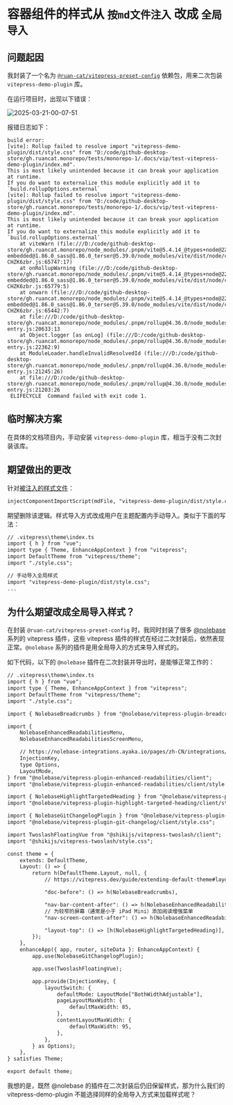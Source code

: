 # 容器组件的样式从 `按md文件注入` 改成 `全局导入`

## 问题起因

我封装了一个名为 [`@ruan-cat/vitepress-preset-config`](https://vitepress-preset.ruancat6312.top/) 依赖包，用来二次包装 `vitepress-demo-plugin` 库。

在运行项目时，出现以下错误：

![2025-03-21-00-07-51](https://gh-img-store.ruan-cat.com/img/2025-03-21-00-07-51.png)

报错日志如下：

```log
build error:
[vite]: Rollup failed to resolve import "vitepress-demo-plugin/dist/style.css" from "D:/code/github-desktop-store/gh.ruancat.monorepo/tests/monorepo-1/.docs/vip/test-vitepress-demo-plugin/index.md".
This is most likely unintended because it can break your application at runtime.
If you do want to externalize this module explicitly add it to
`build.rollupOptions.external`
[vite]: Rollup failed to resolve import "vitepress-demo-plugin/dist/style.css" from "D:/code/github-desktop-store/gh.ruancat.monorepo/tests/monorepo-1/.docs/vip/test-vitepress-demo-plugin/index.md".
This is most likely unintended because it can break your application at runtime.
If you do want to externalize this module explicitly add it to
`build.rollupOptions.external`
    at viteWarn (file:///D:/code/github-desktop-store/gh.ruancat.monorepo/node_modules/.pnpm/vite@5.4.14_@types+node@22.13.10_less@4.2.2_sass-embedded@1.86.0_sass@1.86.0_terser@5.39.0/node_modules/vite/dist/node/chunks/dep-CHZK6zbr.js:65747:17)
    at onRollupWarning (file:///D:/code/github-desktop-store/gh.ruancat.monorepo/node_modules/.pnpm/vite@5.4.14_@types+node@22.13.10_less@4.2.2_sass-embedded@1.86.0_sass@1.86.0_terser@5.39.0/node_modules/vite/dist/node/chunks/dep-CHZK6zbr.js:65779:5)
    at onwarn (file:///D:/code/github-desktop-store/gh.ruancat.monorepo/node_modules/.pnpm/vite@5.4.14_@types+node@22.13.10_less@4.2.2_sass-embedded@1.86.0_sass@1.86.0_terser@5.39.0/node_modules/vite/dist/node/chunks/dep-CHZK6zbr.js:65442:7)
    at file:///D:/code/github-desktop-store/gh.ruancat.monorepo/node_modules/.pnpm/rollup@4.36.0/node_modules/rollup/dist/es/shared/node-entry.js:20633:13
    at Object.logger [as onLog] (file:///D:/code/github-desktop-store/gh.ruancat.monorepo/node_modules/.pnpm/rollup@4.36.0/node_modules/rollup/dist/es/shared/node-entry.js:22362:9)
    at ModuleLoader.handleInvalidResolvedId (file:///D:/code/github-desktop-store/gh.ruancat.monorepo/node_modules/.pnpm/rollup@4.36.0/node_modules/rollup/dist/es/shared/node-entry.js:21245:26)
    at file:///D:/code/github-desktop-store/gh.ruancat.monorepo/node_modules/.pnpm/rollup@4.36.0/node_modules/rollup/dist/es/shared/node-entry.js:21203:26
 ELIFECYCLE  Command failed with exit code 1.
```

## 临时解决方案

在具体的文档项目内，手动安装 `vitepress-demo-plugin` 库，相当于没有二次封装该库。

## 期望做出的更改

针对[被注入的样式文件](https://vscode.dev/github/zh-lx/vitepress-demo-plugin/blob/main/packages/plugin/src/markdown/preview.ts#L253)：

```txt
injectComponentImportScript(mdFile, "vitepress-demo-plugin/dist/style.css");
```

期望删除该逻辑。样式导入方式改成用户在主题配置内手动导入。类似于下面的写法：

```txt
// .vitepress\theme\index.ts
import { h } from "vue";
import type { Theme, EnhanceAppContext } from "vitepress";
import DefaultTheme from "vitepress/theme";
import "./style.css";

// 手动导入全局样式
import "vitepress-demo-plugin/dist/style.css";
...
```

## 为什么期望改成全局导入样式？

在封装 `@ruan-cat/vitepress-preset-config` 时，我同时封装了很多 [@nolebase](https://nolebase-integrations.ayaka.io/pages/zh-CN/)系列的 vitepress 插件，这些 vitepress 插件的样式在经过二次封装后，依然表现正常。`@nolebase` 系列的插件是用全局导入的方式来导入样式的。

如下代码，以下的 `@nolebase` 插件在二次封装并导出时，是能够正常工作的：

```txt
// .vitepress\theme\index.ts
import { h } from "vue";
import type { Theme, EnhanceAppContext } from "vitepress";
import DefaultTheme from "vitepress/theme";
import "./style.css";

import { NolebaseBreadcrumbs } from "@nolebase/vitepress-plugin-breadcrumbs/client";

import {
	NolebaseEnhancedReadabilitiesMenu,
	NolebaseEnhancedReadabilitiesScreenMenu,

	// https://nolebase-integrations.ayaka.io/pages/zh-CN/integrations/vitepress-plugin-enhanced-readabilities/#如何在-vitepress-中进行配置
	InjectionKey,
	type Options,
	LayoutMode,
} from "@nolebase/vitepress-plugin-enhanced-readabilities/client";
import "@nolebase/vitepress-plugin-enhanced-readabilities/client/style.css";

import { NolebaseHighlightTargetedHeading } from "@nolebase/vitepress-plugin-highlight-targeted-heading/client";
import "@nolebase/vitepress-plugin-highlight-targeted-heading/client/style.css";

import { NolebaseGitChangelogPlugin } from "@nolebase/vitepress-plugin-git-changelog/client";
import "@nolebase/vitepress-plugin-git-changelog/client/style.css";

import TwoslashFloatingVue from "@shikijs/vitepress-twoslash/client";
import "@shikijs/vitepress-twoslash/style.css";

const theme = {
	extends: DefaultTheme,
	Layout: () => {
		return h(DefaultTheme.Layout, null, {
			// https://vitepress.dev/guide/extending-default-theme#layout-slots

			"doc-before": () => h(NolebaseBreadcrumbs),

			"nav-bar-content-after": () => h(NolebaseEnhancedReadabilitiesMenu),
			// 为较窄的屏幕（通常是小于 iPad Mini）添加阅读增强菜单
			"nav-screen-content-after": () => h(NolebaseEnhancedReadabilitiesScreenMenu),

			"layout-top": () => [h(NolebaseHighlightTargetedHeading)],
		});
	},
	enhanceApp({ app, router, siteData }: EnhanceAppContext) {
		app.use(NolebaseGitChangelogPlugin);

		app.use(TwoslashFloatingVue);

		app.provide(InjectionKey, {
			layoutSwitch: {
				defaultMode: LayoutMode["BothWidthAdjustable"],
				pageLayoutMaxWidth: {
					defaultMaxWidth: 85,
				},
				contentLayoutMaxWidth: {
					defaultMaxWidth: 95,
				},
			},
		} as Options);
	},
} satisfies Theme;

export default theme;
```

我想的是，既然 @nolebase 的插件在二次封装后仍旧保留样式，那为什么我们的 vitepress-demo-plugin 不能选择同样的全局导入方式来加载样式呢？
